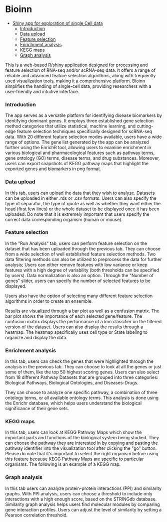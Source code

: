 # Bioinn

- [Shiny app for exploration of single Cell data](#shiny-app-for-identification-of-single-cell-biomarkers)
  - [Introduction](#introduction)
  - [Data upload](#data-upload)
  - [Feature selection](#feature-selection)
  - [Enrichment analysis](#enrichment-analysis)
  - [KEGG maps](#kegg-maps)
  - [Graph analysis](#graph-analysis)

This is a web-based R/shiny application designed for processing and feature selection of RNA-seq and/or scRNA-seq data. It offers a range of reliable and advanced feature selection algorithms, along with frequently used visualization tools, making it a comprehensive platform. Bioinn simplifies the handling of single-cell data, providing researchers with a user-friendly and intuitive interface.

### Introduction

The app serves as a versatile platform for identifying disease biomarkers by identifying dominant genes. It employs three established gene selection method categories that utilize statistical, machine learning, and cutting-edge feature selection techniques specifically designed for scRNA-seq data. With 20 different feature selection modes available, users have a wide range of options. The gene list generated by the app can be analyzed further using the EnrichR tool, allowing users to examine enrichment in various biological and pharmacological features such as pathway terms, gene ontology (GO) terms, disease terms, and drug substances. Moreover, users can export snapshots of KEGG pathway maps that highlight the exported genes and biomarkers in png format.


### Data upload

In this tab, users can upload the data that they wish to analyze. Datasets can be uploaded in either .rds or .csv formats. Users can also specify the type of separator, the type of quote as well as whether they want either the head (first few lines) or the whole dataset to be displayed once it has been uploaded. Do note that it is extremely important that users specify the correct data corresponding organism (human or mouse).

### Feature selection

In the "Run Analysis" tab, users can perform feature selection on the dataset that has been uploaded through the previous tab. They can choose from a wide selection of well established feature selection methods. Two data filtering methods can also be utilized to preprocess the data for further analysis; Users can either remove features with low variance or keep features with a high degree of variability (both thresholds can be specified by users). Data normalization is also an option. Through the "Number of genes" slider, users can specify the number of selected features to be displayed.


Users also have the option of selecting many different feature selection algorithms in order to create an ensemble.

Results are visualized through a bar plot as well as a confusion matrix. The bar plot shows the importance of each selected gene/feature. The confusion matrix displays the performance of a knn classifier on the filtered version of the dataset. Users can also display the results through a heatmap. The heatmap specifically uses cell type or State labeling to organize and display the data.

### Enrichment analysis

In this tab, users can check the genes that were highlighted through the analysis in the previous tab. They can choose to look at all the genes or just some of them, like the top 50 highest scoring genes. Users can also select from 18 different Pathway Datasets that are grouped into three categories: Biological Pathways, Biological Ontologies, and Diseases-Drugs.

They can choose to analyze one specific pathway, a combination of three ontology terms, or all available ontology terms. This analysis is done using the Enrichr database, which helps users understand the biological significance of their gene sets.

### KEGG maps

In this tab, users can look at KEGG Pathway Maps which show the important parts and functions of the biological system being studied. They can choose the pathway they are interested in by copying and pasting the pathway identifier into the visualization tool after clicking the "go" button. Please do note that it's important to select the right organism before using this feature because KEGG Pathway Maps are specific to particular organisms. The following is an example of a KEGG map.


### Graph analysis

In this tab users can analyze protein-protein interactions (PPI) and similarity graphs. With PPI analysis, users can choose a threshold to include only interactions with a high enough score, based on the STRINGdb database. Similarity graph analysis helps users find molecular modules by comparing gene interaction profiles. Users can adjust the level of similarity by setting a Pearson correlation threshold.
